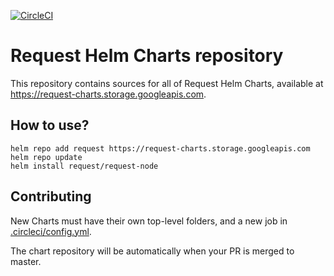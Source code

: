 [![CircleCI](https://circleci.com/gh/RequestNetwork/request-node-helm-chart.svg?style=svg)](https://circleci.com/gh/RequestNetwork/request-node-helm-chart)


# Request Helm Charts repository

This repository contains sources for all of Request Helm Charts, available at https://request-charts.storage.googleapis.com.

## How to use?

```
helm repo add request https://request-charts.storage.googleapis.com
helm repo update
helm install request/request-node
```

## Contributing

New Charts must have their own top-level folders, and a new job in [.circleci/config.yml](.circleci/config.yml).

The chart repository will be automatically when your PR is merged to master.
